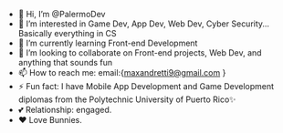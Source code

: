 - 👋 Hi, I’m @PalermoDev
- 👀 I’m interested in Game Dev, App Dev, Web Dev, Cyber Security... Basically everything in CS
- 🌱 I’m currently learning Front-end Development
- 💞️ I’m looking to collaborate on Front-end projects, Web Dev, and anything that sounds fun
- 📫 How to reach me: email:{maxandretti9@gmail.com }
- ⚡ Fun fact: I have Mobile App Development and Game Development diplomas from the Polytechnic University of Puerto Rico✨
- 💕 Relationship: engaged.
- ❤️ Love Bunnies.
<!---
PalermoDev/PalermoDev is a ✨ special  repository because its `README.md` (this file) appears on your GitHub profile.
You can click the Preview link to take a look at your changes.
--->

